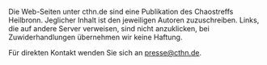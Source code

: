 Die Web-Seiten unter cthn.de sind eine Publikation des Chaostreffs Heilbronn. Jeglicher Inhalt ist den jeweiligen Autoren zuzuschreiben. Links, die auf andere Server verweisen, sind nicht anzuklicken, bei Zuwiderhandlungen übernehmen wir keine Haftung.

Für direkten Kontakt wenden Sie sich an [presse@cthn.de](/mailto:presse@cthn.de).
